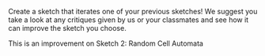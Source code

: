 Create a sketch that iterates one of your previous sketches! We suggest you take a look at any critiques given by us or your classmates and see how it can improve the sketch you choose.

This is an improvement on Sketch 2: Random Cell Automata
